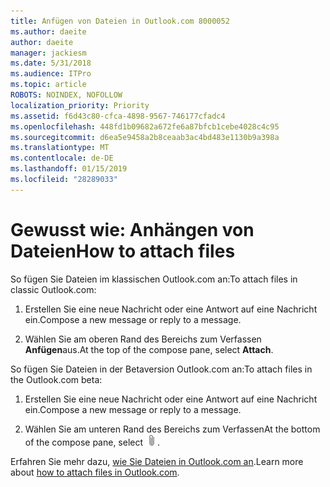 ```yaml
---
title: Anfügen von Dateien in Outlook.com 8000052
ms.author: daeite
author: daeite
manager: jackiesm
ms.date: 5/31/2018
ms.audience: ITPro
ms.topic: article
ROBOTS: NOINDEX, NOFOLLOW
localization_priority: Priority
ms.assetid: f6d43c80-cfca-4898-9567-746177cfadc4
ms.openlocfilehash: 448fd1b09682a672fe6a87bfcb1cebe4028c4c95
ms.sourcegitcommit: d6ea5e9458a2b8ceaab3ac4bd483e1130b9a398a
ms.translationtype: MT
ms.contentlocale: de-DE
ms.lasthandoff: 01/15/2019
ms.locfileid: "28289033"
---
```

# <a name="how-to-attach-files"></a><span data-ttu-id="d9d2b-102">Gewusst wie: Anhängen von Dateien</span><span class="sxs-lookup"><span data-stu-id="d9d2b-102">How to attach files</span></span>

<span data-ttu-id="d9d2b-103">So fügen Sie Dateien im klassischen Outlook.com an:</span><span class="sxs-lookup"><span data-stu-id="d9d2b-103">To attach files in classic Outlook.com:</span></span>
  
1. <span data-ttu-id="d9d2b-104">Erstellen Sie eine neue Nachricht oder eine Antwort auf eine Nachricht ein.</span><span class="sxs-lookup"><span data-stu-id="d9d2b-104">Compose a new message or reply to a message.</span></span>
    
2. <span data-ttu-id="d9d2b-105">Wählen Sie am oberen Rand des Bereichs zum Verfassen **Anfügen**aus.</span><span class="sxs-lookup"><span data-stu-id="d9d2b-105">At the top of the compose pane, select **Attach**.</span></span> 
    
<span data-ttu-id="d9d2b-106">So fügen Sie Dateien in der Betaversion Outlook.com an:</span><span class="sxs-lookup"><span data-stu-id="d9d2b-106">To attach files in the Outlook.com beta:</span></span>
  
1. <span data-ttu-id="d9d2b-107">Erstellen Sie eine neue Nachricht oder eine Antwort auf eine Nachricht ein.</span><span class="sxs-lookup"><span data-stu-id="d9d2b-107">Compose a new message or reply to a message.</span></span>
    
2. <span data-ttu-id="d9d2b-108">Wählen Sie am unteren Rand des Bereichs zum Verfassen</span><span class="sxs-lookup"><span data-stu-id="d9d2b-108">At the bottom of the compose pane, select</span></span> ![Anfügen](media/da223d01-5fe6-448c-a3a3-e2b5262da4b9.png)<span data-ttu-id="d9d2b-110">.</span><span class="sxs-lookup"><span data-stu-id="d9d2b-110"></span></span>
    
<span data-ttu-id="d9d2b-111">Erfahren Sie mehr dazu, [wie Sie Dateien in Outlook.com an](https://go.microsoft.com/fwlink/p/?linkid=2001702&amp;clcid=0x409).</span><span class="sxs-lookup"><span data-stu-id="d9d2b-111">Learn more about [how to attach files in Outlook.com](https://go.microsoft.com/fwlink/p/?linkid=2001702&amp;clcid=0x409).</span></span>
  

